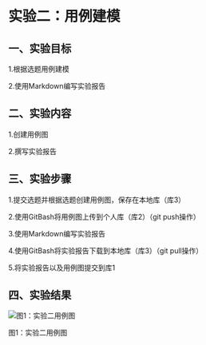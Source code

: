 # 实验二：用例建模

## 一、实验目标

1.根据选题用例建模

2.使用Markdown编写实验报告

## 二、实验内容

1.创建用例图

2.撰写实验报告

## 三、实验步骤

1.提交选题并根据选题创建用例图，保存在本地库（库3）

2.使用GitBash将用例图上传到个人库（库2）（git push操作）

3.使用Markdown编写实验报告

4.使用GitBash将实验报告下载到本地库（库3）（git pull操作）

5.将实验报告以及用例图提交到库1

## 四、实验结果

![图1：实验二用例图](.2_UseCaseDiagram.jpg)

图1：实验二用例图
